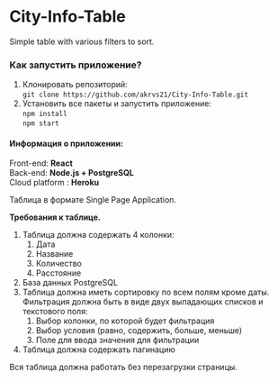 # City-Info-Table
Simple table with various filters to sort.  

### Как запустить приложение?  
1. Клонировать репозиторий:  
`git clone https://github.com/akrvs21/City-Info-Table.git`  
2. Установить все пакеты и запустить приложение:  
`npm install`  
`npm start`  
  
 #### Информация о приложении:  
 Front-end: **React**  
 Back-end: **Node.js + PostgreSQL**  
 Cloud platform : **Heroku**
  

  
Таблица в формате Single Page Application.

**Требования к таблице.**

1. Таблица должна содержать 4 колонки:
    1. Дата
    2. Название
    3. Количество
    4. Расстояние
2. База данных PostgreSQL
3. Таблица должна иметь сортировку по всем полям кроме даты. Фильтрация должна быть в виде двух выпадающих списков и текстового поля:
    1. Выбор колонки, по которой будет фильтрация
    2. Выбор условия (равно, содержить, больше, меньше)
    3. Поле для ввода значения для фильтрации
4. Таблица должна содержать пагинацию

Вся таблица должна работать без перезагрузки страницы.

